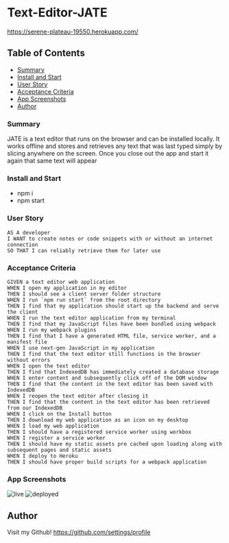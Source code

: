 # Text-Editor-JATE
https://serene-plateau-19550.herokuapp.com/

## Table of Contents

- [Summary](#summary)
- [Install and Start](#install-and-start)
- [User Story](#user-story)
- [Acceptance Criteria](#acceptance-criteria)
- [App Screenshots](#app-screenshots)
- [Author](#author)

### Summary
JATE is a text editor that runs on the browser and can be installed locally. It works offline and stores and retrieves any text that was last  typed simply by slicing anywhere on the screen. Once you close out the app and start it again that same text will appear 

### Install and Start
* npm i
* npm start

### User Story
```
AS A developer
I WANT to create notes or code snippets with or without an internet connection
SO THAT I can reliably retrieve them for later use
```

### Acceptance Criteria
```
GIVEN a text editor web application
WHEN I open my application in my editor
THEN I should see a client server folder structure
WHEN I run `npm run start` from the root directory
THEN I find that my application should start up the backend and serve the client
WHEN I run the text editor application from my terminal
THEN I find that my JavaScript files have been bundled using webpack
WHEN I run my webpack plugins
THEN I find that I have a generated HTML file, service worker, and a manifest file
WHEN I use next-gen JavaScript in my application
THEN I find that the text editor still functions in the browser without errors
WHEN I open the text editor
THEN I find that IndexedDB has immediately created a database storage
WHEN I enter content and subsequently click off of the DOM window
THEN I find that the content in the text editor has been saved with IndexedDB
WHEN I reopen the text editor after closing it
THEN I find that the content in the text editor has been retrieved from our IndexedDB
WHEN I click on the Install button
THEN I download my web application as an icon on my desktop
WHEN I load my web application
THEN I should have a registered service worker using workbox
WHEN I register a service worker
THEN I should have my static assets pre cached upon loading along with subsequent pages and static assets
WHEN I deploy to Heroku
THEN I should have proper build scripts for a webpack application
```

### App Screenshots
![live](https://user-images.githubusercontent.com/86748117/151253661-0eec1b45-f759-473a-b8e0-62a8f575464a.PNG)
![deployed](https://user-images.githubusercontent.com/86748117/151253669-7c5f1f31-cc29-4321-b331-85987792764d.PNG)


## Author

Visit my Github!
https://github.com/settings/profile
